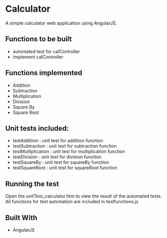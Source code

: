 # Calculator
A simple calculator web application using AngularJS.

## Functions to be built
* automated test for calController
* implement calController

## Functions implemented
* Addition
* Subtraction
* Multiplication
* Division
* Square By
* Square Root

## Unit tests included:
* testAddition          : unit test for addition function
* testSubtraction       : unit test for subtraction function
* testMultiplication    : unit test for multiplication function
* testDivision          : unit test for division function
* testSquareBy          : unit test for squareBy function
* testSquareRoot        : unit test for squareRoot function

## Running the test
Open the unitTest_calculator.htm to view the result of the automated tests. All functions for test automation are included in testfunctions.js


## Built With
* AngularJS
